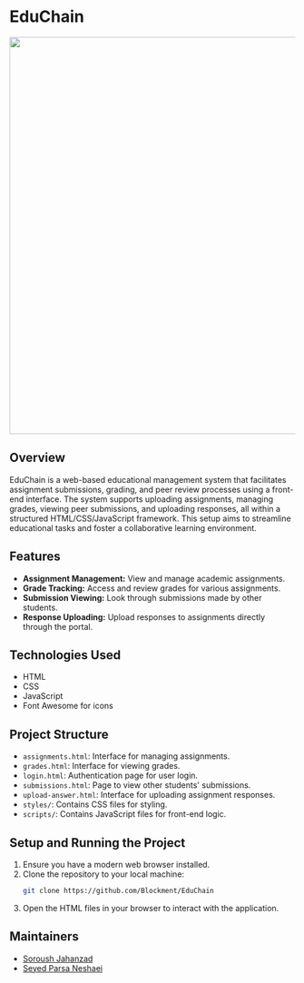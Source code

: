 # EduChain

<div align="center">
  <img 
    style="width: 700px;"
    src="https://github.com/Blockment/EduChain/blob/master/Preview.jpg">
</div>

## Overview
EduChain is a web-based educational management system that facilitates assignment submissions, grading, and peer review processes using a front-end interface. The system supports uploading assignments, managing grades, viewing peer submissions, and uploading responses, all within a structured HTML/CSS/JavaScript framework. This setup aims to streamline educational tasks and foster a collaborative learning environment.

## Features
- **Assignment Management:** View and manage academic assignments.
- **Grade Tracking:** Access and review grades for various assignments.
- **Submission Viewing:** Look through submissions made by other students.
- **Response Uploading:** Upload responses to assignments directly through the portal.

## Technologies Used
- HTML
- CSS
- JavaScript
- Font Awesome for icons

## Project Structure
- `assignments.html`: Interface for managing assignments.
- `grades.html`: Interface for viewing grades.
- `login.html`: Authentication page for user login.
- `submissions.html`: Page to view other students' submissions.
- `upload-answer.html`: Interface for uploading assignment responses.
- `styles/`: Contains CSS files for styling.
- `scripts/`: Contains JavaScript files for front-end logic.

## Setup and Running the Project
1. Ensure you have a modern web browser installed.
2. Clone the repository to your local machine:
   ```bash
   git clone https://github.com/Blockment/EduChain
   ```
4. Open the HTML files in your browser to interact with the application.

## Maintainers

- [Soroush Jahanzad](https://github.com/SJahanzad)
- [Seyed Parsa Neshaei](https://github.com/spneshaei)
